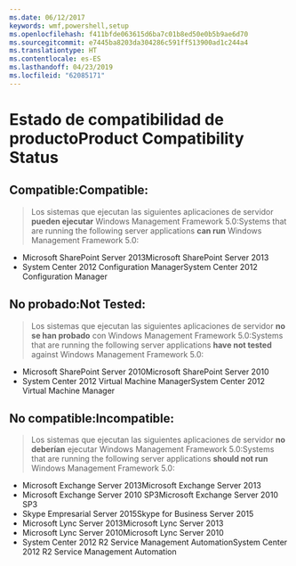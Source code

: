 ```yaml
---
ms.date: 06/12/2017
keywords: wmf,powershell,setup
ms.openlocfilehash: f411bfde063615d6ba7c01b8ed50e0b5b9ae6d70
ms.sourcegitcommit: e7445ba8203da304286c591ff513900ad1c244a4
ms.translationtype: HT
ms.contentlocale: es-ES
ms.lasthandoff: 04/23/2019
ms.locfileid: "62085171"
---
```

# <a name="product-compatibility-status"></a><span data-ttu-id="160fe-102">Estado de compatibilidad de producto</span><span class="sxs-lookup"><span data-stu-id="160fe-102">Product Compatibility Status</span></span>

## <a name="compatible"></a><span data-ttu-id="160fe-103">Compatible:</span><span class="sxs-lookup"><span data-stu-id="160fe-103">Compatible:</span></span>
> <span data-ttu-id="160fe-104">Los sistemas que ejecutan las siguientes aplicaciones de servidor **pueden ejecutar** Windows Management Framework 5.0:</span><span class="sxs-lookup"><span data-stu-id="160fe-104">Systems that are running the following server applications **can run** Windows Management Framework 5.0:</span></span>

- <span data-ttu-id="160fe-105">Microsoft SharePoint Server 2013</span><span class="sxs-lookup"><span data-stu-id="160fe-105">Microsoft SharePoint Server 2013</span></span>
- <span data-ttu-id="160fe-106">System Center 2012 Configuration Manager</span><span class="sxs-lookup"><span data-stu-id="160fe-106">System Center 2012 Configuration Manager</span></span>

## <a name="not-tested"></a><span data-ttu-id="160fe-107">No probado:</span><span class="sxs-lookup"><span data-stu-id="160fe-107">Not Tested:</span></span>
> <span data-ttu-id="160fe-108">Los sistemas que ejecutan las siguientes aplicaciones de servidor **no se han probado** con Windows Management Framework 5.0:</span><span class="sxs-lookup"><span data-stu-id="160fe-108">Systems that are running the following server applications **have not tested** against Windows Management Framework 5.0:</span></span>

- <span data-ttu-id="160fe-109">Microsoft SharePoint Server 2010</span><span class="sxs-lookup"><span data-stu-id="160fe-109">Microsoft SharePoint Server 2010</span></span>
- <span data-ttu-id="160fe-110">System Center 2012 Virtual Machine Manager</span><span class="sxs-lookup"><span data-stu-id="160fe-110">System Center 2012 Virtual Machine Manager</span></span>

## <a name="incompatible"></a><span data-ttu-id="160fe-111">No compatible:</span><span class="sxs-lookup"><span data-stu-id="160fe-111">Incompatible:</span></span>
> <span data-ttu-id="160fe-112">Los sistemas que ejecutan las siguientes aplicaciones de servidor **no deberían** ejecutar Windows Management Framework 5.0:</span><span class="sxs-lookup"><span data-stu-id="160fe-112">Systems that are running the following server applications **should not run** Windows Management Framework 5.0:</span></span>

- <span data-ttu-id="160fe-113">Microsoft Exchange Server 2013</span><span class="sxs-lookup"><span data-stu-id="160fe-113">Microsoft Exchange Server 2013</span></span>
- <span data-ttu-id="160fe-114">Microsoft Exchange Server 2010 SP3</span><span class="sxs-lookup"><span data-stu-id="160fe-114">Microsoft Exchange Server 2010 SP3</span></span>
- <span data-ttu-id="160fe-115">Skype Empresarial Server 2015</span><span class="sxs-lookup"><span data-stu-id="160fe-115">Skype for Business Server 2015</span></span>
- <span data-ttu-id="160fe-116">Microsoft Lync Server 2013</span><span class="sxs-lookup"><span data-stu-id="160fe-116">Microsoft Lync Server 2013</span></span>
- <span data-ttu-id="160fe-117">Microsoft Lync Server 2010</span><span class="sxs-lookup"><span data-stu-id="160fe-117">Microsoft Lync Server 2010</span></span>
- <span data-ttu-id="160fe-118">System Center 2012 R2 Service Management Automation</span><span class="sxs-lookup"><span data-stu-id="160fe-118">System Center 2012 R2 Service Management Automation</span></span>
